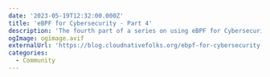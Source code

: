 ```yaml
---
date: '2023-05-19T12:32:00.000Z'
title: 'eBPF for Cybersecurity - Part 4'
description: 'The fourth part of a series on using eBPF for Cybersecurity'
ogImage: ogimage.avif
externalUrl: 'https://blog.cloudnativefolks.org/ebpf-for-cybersecurity-part-4'
categories:
  - Community
---
```

